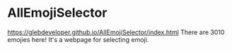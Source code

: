 # AllEmojiSelector
https://glebdeveloper.github.io/AllEmojiSelector/index.html
There are 3010 emojies here!
It's a webpage for selecting emoji.
